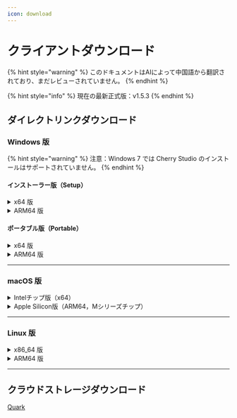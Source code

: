 ```yaml
---
icon: download
---
```

# クライアントダウンロード


{% hint style="warning" %}
このドキュメントはAIによって中国語から翻訳されており、まだレビューされていません。
{% endhint %}




{% hint style="info" %}
現在の最新正式版：v1.5.3
{% endhint %}

## ダイレクトリンクダウンロード

### Windows 版

{% hint style="warning" %}
注意：Windows 7 では Cherry Studio のインストールはサポートされていません。
{% endhint %}

#### インストーラー版（Setup）

<details>

<summary>x64 版</summary>

メインリンク：

【[Cherry Studio 公式サイト](https://cherry-ai.com/download)】 【[GitHub](https://github.com/CherryHQ/cherry-studio/releases/download/v1.5.3/Cherry-Studio-1.5.3-x64-setup.exe)】

代替リンク：

【[ライン1](https://download-cf.ocoolai.com/https://github.com/CherryHQ/cherry-studio/releases/download/v1.5.3/Cherry-Studio-1.5.3-x64-setup.exe)】 【[ライン2](https://download.ocoolai.com/https://github.com/CherryHQ/cherry-studio/releases/download/v1.5.3/Cherry-Studio-1.5.3-x64-setup.exe)】 【[ライン3](https://download.ocoolai.online/https://github.com/CherryHQ/cherry-studio/releases/download/v1.5.3/Cherry-Studio-1.5.3-x64-setup.exe)】

</details>

<details>

<summary>ARM64 版</summary>

メインリンク：

【[Cherry Studio 公式サイト](https://cherry-ai.com/download)】 【[GitHub](https://github.com/CherryHQ/cherry-studio/releases/download/v1.5.3/Cherry-Studio-1.5.3-arm64-setup.exe)】

代替リンク：

【[ライン1](https://download-cf.ocoolai.com/https://github.com/CherryHQ/cherry-studio/releases/download/v1.5.3/Cherry-Studio-1.5.3-arm64-setup.exe)】 【[ライン2](https://download.ocoolai.com/https://github.com/CherryHQ/cherry-studio/releases/download/v1.5.3/Cherry-Studio-1.5.3-arm64-setup.exe)】 【[ライン3](https://download.ocoolai.online/https://github.com/CherryHQ/cherry-studio/releases/download/v1.5.3/Cherry-Studio-1.5.3-arm64-setup.exe)】

</details>

#### ポータブル版（Portable）

<details>

<summary>x64 版</summary>

メインリンク：

【[Cherry Studio 公式サイト](https://cherry-ai.com/download)】 【[GitHub](https://github.com/CherryHQ/cherry-studio/releases/download/v1.5.3/Cherry-Studio-1.5.3-x64-portable.exe)】

代替リンク：

【[ライン1](https://download-cf.ocoolai.com/https://github.com/CherryHQ/cherry-studio/releases/download/v1.5.3/Cherry-Studio-1.5.3-x64-portable.exe)】 【[ライン2](https://download.ocoolai.com/https://github.com/CherryHQ/cherry-studio/releases/download/v1.5.3/Cherry-Studio-1.5.3-x64-portable.exe)】 【[ライン3](https://download.ocoolai.online/https://github.com/CherryHQ/cherry-studio/releases/download/v1.5.3/Cherry-Studio-1.5.3-x64-portable.exe)】

</details>

<details>

<summary>ARM64 版</summary>

メインリンク：

【[Cherry Studio 公式サイト](https://cherry-ai.com/download)】 【[GitHub](https://github.com/CherryHQ/cherry-studio/releases/download/v1.5.3/Cherry-Studio-1.5.3-arm64-portable.exe)】

代替リンク：

【[ライン1](https://download-cf.ocoolai.com/https://github.com/CherryHQ/cherry-studio/releases/download/v1.5.3/Cherry-Studio-1.5.3-arm64-portable.exe)】 【[ライン2](https://download.ocoolai.com/https://github.com/CherryHQ/cherry-studio/releases/download/v极5.3/Cherry-Studio-1.5.3-arm64-portable.exe)】 【[ライン3](https://download.ocoolai.online/https://github.com/CherryHQ/cherry-studio/releases/download/v1.5.3/Cherry-Studio-1.5.3-arm64-portable.exe)】

</details>

***

### macOS 版

<details>

<summary>Intelチップ版（x64）</summary>

メインリンク：

【[Cherry Studio 公式サイト](https://cherry-ai.com/download)】 【[GitHub](https://github.com/CherryHQ/cherry-studio/releases/download/v1.5.3/Cherry-Studio-1.5.3-x64.dmg)】

代替リンク：

【[ライン1](https://download-cf.ocoolai.com/https://github.com/CherryHQ/cherry-studio/releases/download/v1.5.3/Cherry-Studio-1.5.3-x64.dmg)】 【[ライン2](https://download.ocoolai.com/https://github.com/CherryHQ/cherry-studio/releases/download/v1.5.3/Cherry-Studio-1.5.3-x64.dmg)】 【[ライン3](https://download.ocoolai.online/https://github.com/CherryHQ/cherry-studio/releases/download/v1.5.3/Cherry-Studio-1.5.3-x64.dmg)】

</details>

<details>

<summary>Apple Silicon版（ARM64，Mシリーズチップ）</summary>

メインリンク：

【[Cherry Studio 公式サイト](https://cherry-ai.com/download)】 【[GitHub](https://github.com/CherryHQ/cherry-studio/releases/download/v1.5.3/Cherry-Studio-1.5.3-arm64.dmg)】

代替リンク：

【[ライン1](https://download-cf.ocoolai.com/https://github.com/CherryHQ/cherry-studio/releases/download/v1.5.3/Cherry-Studio-1.5.3-arm64.dmg)】 【[ライン2](https://download.ocoolai.com/https://github.com/CherryHQ/cherry-studio/releases/download/v1.5.3/Cherry-Studio-1.5.3-arm64.dmg)】 【[ライン3](https://download.ocoolai.online/https://github.com/CherryHQ/cherry-studio/releases/download/v1.5.3/Cherry-Studio-1.5.3-arm64.dmg)】

</details>

***

### Linux 版

<details>

<summary>x86_64 版</summary>

メインリンク：

【[Cherry Studio 公式サイト](https://cherry-ai.com/download)】 【[GitHub](https://github.com/CherryHQ/cherry-studio/releases/download/v1.5.3/Cherry-Studio-1.5.3-x86_64.AppImage)】

代替リンク：

【[ライン1](https://download-cf.ocoolai.com/https://github.com/CherryHQ/cherry-studio/releases/download/v1.5.3/Cherry-Studio-1.5.3-x86_64.AppImage)】 【[ライン2](https://download.ocoolai.com/https://github.com/CherryHQ/cherry-studio/releases/download/v1.5.3/Cherry-Studio-1.5.3-x86_64.AppImage)】 【[ライン3](https://download.ocoolai.online/https://github.com/CherryHQ/cherry-studio/releases/download/v1.5.3/Cherry-Studio-1.5.3-x86_64.AppImage)】

</details>

<details>

<summary>ARM64 版</summary>

メインリンク：

【[Cherry Studio 公式サイト](https://cherry-极i.com/download)】 【[GitHub](https://github.com/CherryHQ/cherry-studio/releases/download/v1.5.3/Cherry-Studio-1.5.3-arm64.AppImage)】

代替リンク：

【[ライン1](https://download-cf.ocoolai.com/https://github.com/CherryHQ/cherry-studio/releases/download/v1.5.3/Cherry-Studio-1.5.3-arm64.AppImage)】 【[ライン2](https://download.ocoolai.com/https://github.com/CherryHQ/cherry-studio/releases/download/v1.5.3/Cherry-Studio-1.5.3-arm64.AppImage)】 【[ライン3](https://download.ocoolai.online/https://github.com/CherryHQ/cherry-studio/releases/download/v1.5.3/Cherry-Studio-1.5.3-arm64-AppImage)】

</details>

***

## クラウドストレージダウンロード

[Quark](https://pan.quark.cn/s/c8533a1ec63e#/list/share)